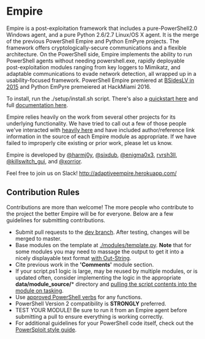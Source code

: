 # Empire

Empire is a post-exploitation framework that includes a pure-PowerShell2.0 Windows agent, and a pure Python 2.6/2.7 Linux/OS X agent. It is the merge of the previous PowerShell Empire and Python EmPyre projects. The framework offers cryptologically-secure communications and a flexible architecture. On the PowerShell side, Empire implements the ability to run PowerShell agents without needing powershell.exe, rapidly deployable post-exploitation modules ranging from key loggers to Mimikatz, and adaptable communications to evade network detection, all wrapped up in a usability-focused framework. PowerShell Empire premiered at [BSidesLV in 2015](https://www.youtube.com/watch?v=Pq9t59w0mUI) and Python EmPyre premeiered at HackMiami 2016.

To install, run the ./setup/install.sh script. There's also a [quickstart here](http://www.powershellempire.com/?page_id=110) and full [documentation here](http://www.powershellempire.com/?page_id=83).

Empire relies heavily on the work from several other projects for its underlying functionality. We have tried to call out a few of those people we've interacted with [heavily here](http://www.powershellempire.com/?page_id=2) and have included author/reference link information in the source of each Empire module as appropriate. If we have failed to improperly cite existing or prior work, please let us know.

Empire is developed by [@harmj0y](https://twitter.com/harmj0y), [@sixdub](https://twitter.com/sixdub), [@enigma0x3](https://twitter.com/enigma0x3), [rvrsh3ll](https://twitter.com/424f424f), [@killswitch_gui](https://twitter.com/killswitch_gui), and [@xorrior](https://twitter.com/xorrior).

Feel free to join us on Slack! http://adaptiveempire.herokuapp.com/

## Contribution Rules

Contributions are more than welcome! The more people who contribute to the project the better Empire will be for everyone. Below are a few guidelines for submitting contributions.

* Submit pull requests to the [dev branch](https://github.com/powershellempire/Empire/tree/dev). After testing, changes will be merged to master.
* Base modules on the template at [./modules/template.py](https://github.com/PowerShellEmpire/Empire/blob/dev/lib/modules/template.py). **Note** that for some modules you may need to massage the output to get it into a nicely displayable text format [with Out-String](https://github.com/PowerShellEmpire/Empire/blob/0cbdb165a29e4a65ad8dddf03f6f0e36c33a7350/lib/modules/situational_awareness/network/powerview/get_user.py#L111).
* Cite previous work in the **'Comments'** module section.
* If your script.ps1 logic is large, may be reused by multiple modules, or is updated often, consider implementing the logic in the appropriate **data/module_source/*** directory and [pulling the script contents into the module on tasking](https://github.com/PowerShellEmpire/Empire/blob/0cbdb165a29e4a65ad8dddf03f6f0e36c33a7350/lib/modules/situational_awareness/network/powerview/get_user.py#L85-L95).
* Use [approved PowerShell verbs](https://technet.microsoft.com/en-us/library/ms714428(v=vs.85).aspx) for any functions.
* PowerShell Version 2 compatibility is **STRONGLY** preferred. 
* TEST YOUR MODULE! Be sure to run it from an Empire agent before submitting a pull to ensure everything is working correctly.
* For additional guidelines for your PowerShell code itself, check out the [PowerSploit style guide](https://github.com/PowerShellMafia/PowerSploit/blob/master/README.md).
